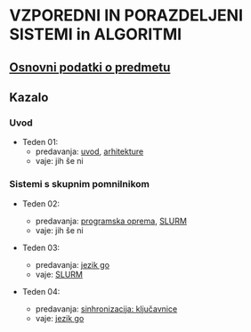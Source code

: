 # VZPOREDNI IN PORAZDELJENI SISTEMI in ALGORITMI

## [Osnovni podatki o predmetu](podatki.md)

## Kazalo

### Uvod

- Teden 01:
  - predavanja:
      [uvod](predavanja/01-uvod/uvod.md),
      [arhitekture](predavanja/02-arhitekture/arhitekture.md)
  - vaje: jih še ni

### Sistemi s skupnim pomnilnikom
  
- Teden 02:
  - predavanja:
    [programska oprema](predavanja/03-programska-oprema/programska-oprema.md),
    [SLURM](predavanja/04-slurm/slurm.md)
  - vaje: jih še ni

- Teden 03:
  - predavanja: 
    [jezik go](predavanja/05-go/go.md)
  - vaje: [SLURM](vaje/01-uporaba-gruce/Uporaba_gruce.md)

- Teden 04:
  - predavanja:
    [sinhronizacija: ključavnice](predavanja/06-sinhronizacija-1/sinhronizacija-1.md)
  - vaje: [jezik go](vaje/02-programski-jezik-go/Uvod_v_go.md)
